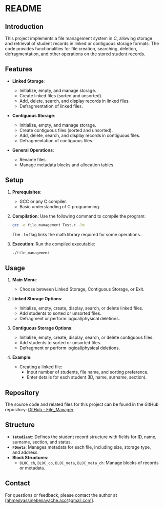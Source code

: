 # README

## Introduction

This project implements a file management system in C, allowing storage and retrieval of student records in linked or contiguous storage formats. The code provides functionalities for file creation, searching, deletion, defragmentation, and other operations on the stored student records.

## Features

- **Linked Storage**:
  - Initialize, empty, and manage storage.
  - Create linked files (sorted and unsorted).
  - Add, delete, search, and display records in linked files.
  - Defragmentation of linked files.

- **Contiguous Storage**:
  - Initialize, empty, and manage storage.
  - Create contiguous files (sorted and unsorted).
  - Add, delete, search, and display records in contiguous files.
  - Defragmentation of contiguous files.

- **General Operations**:
  - Rename files.
  - Manage metadata blocks and allocation tables.

## Setup

1. **Prerequisites**:
   - GCC or any C compiler.
   - Basic understanding of C programming.

2. **Compilation**:
   Use the following command to compile the program:
   ```bash
   gcc -o file_management Test.c -lm
   ```
   The `-lm` flag links the math library required for some operations.

3. **Execution**:
   Run the compiled executable:
   ```bash
   ./file_management
   ```

## Usage

1. **Main Menu**:
   - Choose between Linked Storage, Contiguous Storage, or Exit.

2. **Linked Storage Options**:
   - Initialize, empty, create, display, search, or delete linked files.
   - Add students to sorted or unsorted files.
   - Defragment or perform logical/physical deletions.

3. **Contiguous Storage Options**:
   - Initialize, empty, create, display, search, or delete contiguous files.
   - Add students to sorted or unsorted files.
   - Defragment or perform logical/physical deletions.

4. **Example**:
   - Creating a linked file:
     - Input number of students, file name, and sorting preference.
     - Enter details for each student (ID, name, surname, section).

## Repository

The source code and related files for this project can be found in the GitHub repository:
[GitHub - File_Manager](https://github.com/ahmedyassinebenayache/File_Manager)

## Structure

- **`Tetudiant`**:
  Defines the student record structure with fields for ID, name, surname, section, and status.
- **`FDmeta`**:
  Manages metadata for each file, including size, storage type, and address.
- **Block Structures**:
  - `BLOC_ch`, `BLOC_co`, `BLOC_meta`, `BLOC_meta_ch`: Manage blocks of records or metadata.

## Contact

For questions or feedback, please contact the author at [ahmedyassinebenayache.acc@gmail.com].

